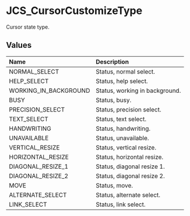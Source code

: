 # JCS_CursorCustomizeType

Cursor state type.

## Values

| Name                  | Description                    |
|:----------------------|:-------------------------------|
| NORMAL_SELECT         | Status, normal select.         |
| HELP_SELECT           | Status, help select.           |
| WORKING_IN_BACKGROUND | Status, working in background. |
| BUSY                  | Status, busy.                  |
| PRECISION_SELECT      | Status, precision select.      |
| TEXT_SELECT           | Status, text select.           |
| HANDWRITING           | Status, handwriting.           |
| UNAVAILABLE           | Status, unavailable.           |
| VERTICAL_RESIZE       | Status, vertical resize.       |
| HORIZONTAL_RESIZE     | Status, horizontal resize.     |
| DIAGONAL_RESIZE_1     | Status, diagonal resize 1.     |
| DIAGONAL_RESIZE_2     | Status, diagonal resize 2.     |
| MOVE                  | Status, move.                  |
| ALTERNATE_SELECT      | Status, alternate select.      |
| LINK_SELECT           | Status, link select.           |
